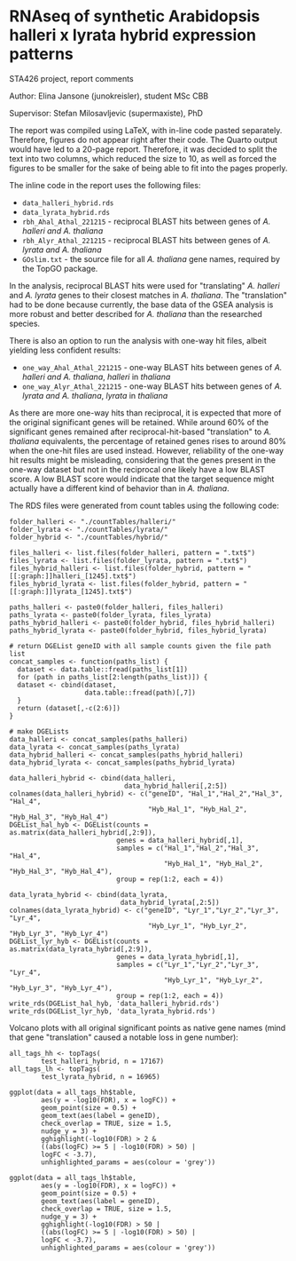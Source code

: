 # RNAseq of synthetic Arabidopsis halleri x lyrata hybrid expression patterns
STA426 project, report comments

Author: Elina Jansone (junokreisler), student MSc CBB

Supervisor: Stefan Milosavljevic (supermaxiste), PhD

The report was compiled using LaTeX, with in-line code pasted separately. Therefore, figures do not appear right after their code.
The Quarto output would have led to a 20-page report. Therefore, it was decided to split the text into two columns, which reduced the size to 10, as well as forced the figures to be smaller for the sake of being able to fit into the pages properly.

The inline code in the report uses the following files:
* `data_halleri_hybrid.rds`
* `data_lyrata_hybrid.rds`
* `rbh_Ahal_Athal_221215` - reciprocal BLAST hits between genes of *A. halleri and A. thaliana*
* `rbh_Alyr_Athal_221215` - reciprocal BLAST hits between genes of *A. lyrata and A. thaliana*
* `GOslim.txt` - the source file for all *A. thaliana* gene names, required by the TopGO package.

In the analysis, reciprocal BLAST hits were used for "translating" *A. halleri* and *A. lyrata* genes to their closest matches in *A. thaliana*. The "translation" had to be done because currently, the base data of the GSEA analysis is more robust and better described for *A. thaliana* than the researched species.

There is also an option to run the analysis with one-way hit files, albeit yielding less confident results:

* `one_way_Ahal_Athal_221215` - one-way BLAST hits between genes of *A. halleri and A. thaliana*, *halleri* in *thaliana*
* `one_way_Alyr_Athal_221215` - one-way BLAST hits between genes of *A. lyrata and A. thaliana*, *lyrata* in *thaliana*

As there are more one-way hits than reciprocal, it is expected that more of the original significant genes will be retained. While around 60% of the significant genes remained after reciprocal-hit-based "translation" to *A. thaliana* equivalents, the percentage of retained genes rises to around 80% when the one-hit files are used instead. However, reliability of the one-way hit results might be misleading, considering that the genes present in the one-way dataset but not in the reciprocal one likely have a low BLAST score. A low BLAST score would indicate that the target sequence might actually have a different kind of behavior than in *A. thaliana*.

The RDS files were generated from count tables using the following code:

```
folder_halleri <- "./countTables/halleri/"
folder_lyrata <- "./countTables/lyrata/"
folder_hybrid <- "./countTables/hybrid/"

files_halleri <- list.files(folder_halleri, pattern = ".txt$")
files_lyrata <- list.files(folder_lyrata, pattern = ".txt$")
files_hybrid_halleri <- list.files(folder_hybrid, pattern = "[[:graph:]]halleri_[1245].txt$")
files_hybrid_lyrata <- list.files(folder_hybrid, pattern = "[[:graph:]]lyrata_[1245].txt$")

paths_halleri <- paste0(folder_halleri, files_halleri)
paths_lyrata <- paste0(folder_lyrata, files_lyrata)
paths_hybrid_halleri <- paste0(folder_hybrid, files_hybrid_halleri)
paths_hybrid_lyrata <- paste0(folder_hybrid, files_hybrid_lyrata)

# return DGEList geneID with all sample counts given the file path list
concat_samples <- function(paths_list) {
  dataset <- data.table::fread(paths_list[1])
  for (path in paths_list[2:length(paths_list)]) {
  dataset <- cbind(dataset,
                   data.table::fread(path)[,7])
  }
  return (dataset[,-c(2:6)])
}

# make DGELists
data_halleri <- concat_samples(paths_halleri)
data_lyrata <- concat_samples(paths_lyrata)
data_hybrid_halleri <- concat_samples(paths_hybrid_halleri)
data_hybrid_lyrata <- concat_samples(paths_hybrid_lyrata)

data_halleri_hybrid <- cbind(data_halleri,
                             data_hybrid_halleri[,2:5])
colnames(data_halleri_hybrid) <- c("geneID", "Hal_1","Hal_2","Hal_3", "Hal_4",
                                   "Hyb_Hal_1", "Hyb_Hal_2", "Hyb_Hal_3", "Hyb_Hal_4")
DGEList_hal_hyb <- DGEList(counts = as.matrix(data_halleri_hybrid[,2:9]),
                           genes = data_halleri_hybrid[,1],
                           samples = c("Hal_1","Hal_2","Hal_3", "Hal_4",
                                       "Hyb_Hal_1", "Hyb_Hal_2", "Hyb_Hal_3", "Hyb_Hal_4"),
                           group = rep(1:2, each = 4))

data_lyrata_hybrid <- cbind(data_lyrata,
                            data_hybrid_lyrata[,2:5])
colnames(data_lyrata_hybrid) <- c("geneID", "Lyr_1","Lyr_2","Lyr_3", "Lyr_4",
                                   "Hyb_Lyr_1", "Hyb_Lyr_2", "Hyb_Lyr_3", "Hyb_Lyr_4")
DGEList_lyr_hyb <- DGEList(counts = as.matrix(data_lyrata_hybrid[,2:9]),
                           genes = data_lyrata_hybrid[,1],
                           samples = c("Lyr_1","Lyr_2","Lyr_3", "Lyr_4",
                                       "Hyb_Lyr_1", "Hyb_Lyr_2", "Hyb_Lyr_3", "Hyb_Lyr_4"),
                           group = rep(1:2, each = 4))
write_rds(DGEList_hal_hyb, 'data_halleri_hybrid.rds')
write_rds(DGEList_lyr_hyb, 'data_lyrata_hybrid.rds')
```

Volcano plots with all original significant points as native gene names (mind that gene "translation" caused a notable loss in gene number):

```
all_tags_hh <- topTags(
        test_halleri_hybrid, n = 17167)
all_tags_lh <- topTags(
        test_lyrata_hybrid, n = 16965)

ggplot(data = all_tags_hh$table, 
        aes(y = -log10(FDR), x = logFC)) +
        geom_point(size = 0.5) + 
        geom_text(aes(label = geneID), 
        check_overlap = TRUE, size = 1.5, 
        nudge_y = 3) +
        gghighlight(-log10(FDR) > 2 & 
        ((abs(logFC) >= 5 | -log10(FDR) > 50) | 
        logFC < -3.7), 
        unhighlighted_params = aes(colour = 'grey'))

ggplot(data = all_tags_lh$table, 
        aes(y = -log10(FDR), x = logFC)) +
        geom_point(size = 0.5) + 
        geom_text(aes(label = geneID),
        check_overlap = TRUE, size = 1.5, 
        nudge_y = 3) +
        gghighlight(-log10(FDR) > 50 | 
        ((abs(logFC) >= 5 | -log10(FDR) > 50) | 
        logFC < -3.7), 
        unhighlighted_params = aes(colour = 'grey'))
```
